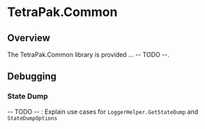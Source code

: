﻿# TetraPak.Common

## Overview

The TetraPak.Common library is provided ... -- TODO --. 

## Debugging

### State Dump

-- TODO -- : Explain use cases for `LoggerHelper.GetStateDump` and `StateDumpOptions`  

